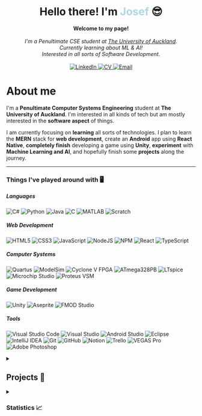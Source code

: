 <h1 align="center">Hello there! I'm <b style="color: lightblue">Josef</b> 😎</h1>

<p align="center">
    <b>Welcome to my page!</b><br><br>
    <i>
        I'm a Penultimate CSE student at <a href="https://www.auckland.ac.nz/en/engineering/about-the-faculty/electrical-computer-and-software-engineering.html">The University of Auckland</a>.<br>
        Currently learning about ML & AI!<br>
        Interested in all sorts of Software Development.<br>
    </i><br>
    <a href="https://www.linkedin.com/in/jobjosefsantos/">
        <img src="https://img.shields.io/badge/LinkedIn-blue?style=flat-square&color=black&logo=linkedin" alt="LinkedIn">
    </a>
    <a href="https://github.com/JayJsan/jayjsan/blob/main/cv/Job%20Santos%20-%20Software%20CV.pdf">
        <img src="https://img.shields.io/badge/Curriculum%20Vitae-blue?style=flat-square&color=black&logo=ReactHookForm&logoColor=white" alt="CV">
    </a>
    <a href="mailto:job.santos924@gmail.com">
        <img src="https://img.shields.io/badge/Email-blue?style=flat-square&color=black&logo=Gmail&logoColor=white" alt="Email">
    </a>
</p>

# **About me**

I'm a **Penultimate Computer Systems Engineering** student at **The University of Auckland**.
I'm interested in all kinds of tech but am mostly interested in the **software aspect** of things.

I am currently focusing on **learning** all sorts of technologies. I plan to learn the **MERN** stack for **web development**, create an **Android** app using **React Native**, **completely finish** developing a game using **Unity**, **experiment** with **Machine Learning and AI**, and hopefully finish some **projects** along the journey.

<!-- For now, I am focusing on web development starting from **front-end development** and eventually to **full-stack**. Eventually, I'd want to delve into **mobile app development**, **game developmen**t, or something to do with **Machine Learning and AI**. -->

---

### Things I've played around with 🖥️

##### Languages

![C#](https://img.shields.io/badge/c%23-%23239120.svg?style=for-the-badge&color=black&logo=c-sharp&logoColor=white)
![Python](https://img.shields.io/badge/python-3670A0?style=for-the-badge&color=black&logo=python&logoColor=ffdd54)
![Java](https://img.shields.io/badge/java-%23ED8B00.svg?style=for-the-badge&color=black&logo=CoffeeScript&logoColor=white)
![C](https://img.shields.io/badge/c-%2300599C.svg?style=for-the-badge&color=black&logo=c&logoColor=white)
![MATLAB](https://img.shields.io/badge/MATLAB-004B87?style=for-the-badge&color=black)
![Scratch](https://img.shields.io/badge/Scratch-4D97FF?style=for-the-badge&color=black&logo=Scratch&logoColor=orange)

##### Web Development

![HTML5](https://img.shields.io/badge/html5-%23E34F26.svg?style=for-the-badge&color=black&logo=html5&logoColor=orange)
![CSS3](https://img.shields.io/badge/css3-%231572B6.svg?style=for-the-badge&color=black&logo=css3&logoColor=blue)
![JavaScript](https://img.shields.io/badge/javascript-%23323330.svg?style=for-the-badge&color=black&logo=javascript&logoColor=%23F7DF1E)
![NodeJS](https://img.shields.io/badge/node.js-6DA55F?style=for-the-badge&color=black&logo=node.js&logoColor=green)
![NPM](https://img.shields.io/badge/NPM-%23CB3837.svg?style=for-the-badge&color=black&logo=npm&logoColor=red)
![React](https://img.shields.io/badge/react-%2320232a.svg?style=for-the-badge&color=black&logo=react&logoColor=%2361DAFB)
![TypeScript](https://img.shields.io/badge/typescript-%23007ACC.svg?style=for-the-badge&color=black&logo=typescript&logoColor=blue)

##### Computer Systems

![Quartus](https://img.shields.io/badge/Quartus_Prime-00285A?style=for-the-badge&color=black&logo=intel)
![ModelSim](https://img.shields.io/badge/ModelSim-0000FF?style=for-the-badge&color=black&logo=siemens)
![Cyclone V FPGA](https://img.shields.io/badge/Cyclone_V_FPGA-0067a5?style=for-the-badge&color=black)
![ATmega328PB](https://img.shields.io/badge/ATmega328PB-ed1b2d?style=for-the-badge&color=black)
![LTspice](https://img.shields.io/badge/LTspice-8E0A26?style=for-the-badge&color=black)
![Microchip Studio](https://img.shields.io/badge/Microchip_Studio-EE3233?style=for-the-badge&color=black)
![Proteus VSM](https://img.shields.io/badge/Proteus_VSM-1C79B3?style=for-the-badge&color=black)

##### Game Development

![Unity](https://img.shields.io/badge/unity-%23000000.svg?style=for-the-badge&logo=unity&logoColor=white)
![Aseprite](https://img.shields.io/badge/Aseprite-FFFFFF?style=for-the-badge&color=black&logo=Aseprite&logoColor=white)
![FMOD Studio](https://img.shields.io/badge/-FMOD%20Studio-000000?logo=fmod&logoColor=white&style=for-the-badge)

##### Tools

![Visual Studio Code](https://img.shields.io/badge/Visual%20Studio%20Code-0078d7.svg?style=for-the-badge&color=black&logo=visual-studio-code&logoColor=0078d7)
![Visual Studio](https://img.shields.io/badge/Visual%20Studio-5C2D91.svg?style=for-the-badge&color=black&logo=visual-studio&logoColor=5C2D91)
![Android Studio](https://img.shields.io/badge/Android%20Studio-3DDC84.svg?style=for-the-badge&color=black&logo=android-studio&logoColor=3DDC84)
![Eclipse](https://img.shields.io/badge/Eclipse-FE7A16.svg?style=for-the-badge&color=black&logo=Eclipse&logoColor=FE7A16)
![IntelliJ IDEA](https://img.shields.io/badge/IntelliJIDEA-000000.svg?style=for-the-badge&logo=intellij-idea&logoColor=white)
![Git](https://img.shields.io/badge/git-%23F05033.svg?style=for-the-badge&color=black&logo=git&logoColor=F05033)
![GitHub](https://img.shields.io/badge/github-%23121011.svg?style=for-the-badge&color=black&logo=github&logoColor=white)
![Notion](https://img.shields.io/badge/Notion-%23000000.svg?style=for-the-badge&logo=notion&logoColor=white)
![Trello](https://img.shields.io/badge/Trello-%23026AA7.svg?style=for-the-badge&color=black&logo=Trello&logoColor=026AA7)
![VEGAS Pro](https://img.shields.io/badge/-VEGAS%20Pro-000000?logo=vitess&logoColor=11B3FF&style=for-the-badge)
![Adobe Photoshop](https://img.shields.io/badge/adobe%20photoshop-%2331A8FF.svg?style=for-the-badge&color=black&logo=adobe%20photoshop&logoColor=31A8FF)

<details>
<summary><h2><b>Projects 📝</b></h2></summary>

## ✨**Current project I'm working on!** ✨

### ✨ [**Rebellion of the Eight Ball**](https://github.com/JayJsan/RotEB) - Currently in the prototyping stage! ✨

### 💼 **Portfolio Website** - Currently conceptualizing💼

## 👨‍🎓 **University Projects** 👨‍🎓

### 💻 **Software Development** 💻

- #### [**Candeez**](https://github.com/JayJsan/Candeez) - COMPSYS 302 Project 2 - An Android application created to showcase sweet and savoury snacks.

- #### [**AI-Based ASL Interpreter**](https://github.com/JayJsan/AI-ASL-Python) - COMPSYS 302 Project 1 - A Python application that uses Machine Learning to recognize ASL symbols and give a prediction based on the image inputted.

### 🛠 **Embedded Systems** 🛠

- #### [**FPGA Flappy Bird**](https://github.com/JayJsan/FPGA-Flappy-Bird) - COMPSYS 305 - A Flappy Bird-like game made to run on the FPGA Cyclone V DE0-CV board.

- #### [**Smart Energy Monitor**](https://github.com/JayJsan/Smart-Energy-Monitor) - COMPSYS 209 - A smart energy monitor that displays the power, current, or voltage of an inductive load.

## 🧑 **Personal Projects** 🧑

### 🌐 **Web Development** 🌐

- #### [**Calculator**](https://github.com/JayJsan/HTML-JS-Calculator) - A basic calculator developed using HTML, CSS, and JavaScript.

- #### [**Weather App**](https://github.com/JayJsan/React-Weather-App) - A weather app based on react with dynamic backgrounds and icon based on the location you input.

### 🎮 **Game Development** 🎮

- #### [**Rebellion of the Eight Ball**](https://github.com/JayJsan/RotEB) - A fun small Unity side project I started to test the experience I've gained so far.

- #### [**Legend of the Gunsmith**](https://github.com/JayJsan/ProjectGunsmith) - A shelved Unity side project that I hope to eventually come back to when I am more experienced.

## ⏱ **Hackathons & Game Jams** ⏱

- #### [**KarAIoki**](https://github.com/TerribleIdeasHackathon/karaoke) - 2023 Terrible Ideas Hackathon - A web app that uses an AI api to translate the lyrics of a song the user has chosen to the opposite of their meaning.

- #### [**Pet, Path, Beyond**](https://github.com/lia-arroyo/swag-crew-hackathon) - 2023 GDSC x DEVS Hackathon - A web app based around the concept of walking your virtual pet in their virtual world by walking in real life. The theme was TOUCH GRASS.

- #### [**Fruit**](https://github.com/JayJsan/GMTK-Game-Jam-2023) - 2023 GMTK Game Jam - A game with the concept of Snake but instead, you're the fruit, along with other rogue-like mechanics and abilities. The theme was ROLES REVERSED. Did not finish in time as I was doing the 2023 GDSC x DEVS Hackathon at the same time.
<!-- ## Collaboration Projects:
-- FOR WHEN I ACTUALLY DO COLLABORATION PROJECTS

#### [KarAIoki]() -->

</details>

<details>
<summary><h3><b>Statistics 📈</b><h3></summary>

![Top languages](https://github-readme-stats.vercel.app/api/top-langs/?username=jayjsan&count_private=true&theme=react&layout=compact&langs_count=12&hide_border=true&hide=tex)  
![GitHub stats](https://github-readme-stats.vercel.app/api?username=jayjsan&count_private=true&show_icons=true&theme=react&hide_border=true)  
![GitHub streak stats](https://github-readme-streak-stats.herokuapp.com?user=jayjsan&theme=react&hide_border=true&date_format=j%20M%5B%20Y%5D)

</details>
